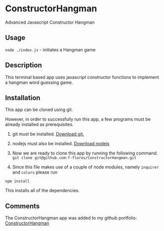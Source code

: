 # ConstructorHangman

Advanced Javascript Constructor Hangman

## Usage

`node ./index.js` - initiates a Hangman game

## Description

This terminal based app uses javascript constructor functions to implement a hangman word guessing game.

## Installation

This app can be cloned using git.

However, in order to successfully run this app, a few programs must be already installed as prerequisites.

1. git must be installed.
  [Download git.](https://git-scm.com/downloads)

2. nodejs must also be installed.
  [Download nodejs](https://nodejs.org/en/download/)

3. Now we are ready to clone this app by running the following command. `git clone git@github.com:f-flores/ConstructorHangman.git`

4. Since this file makes use of a couple of node modules, namely `inquirer` and `colors` please run

`npm install`

This installs all of the dependencies.

## Comments

The ConstructorHangman app was added to my github portfolio:
[ConstructorHangman](https://github.com/f-flores/ConstructorHangman)